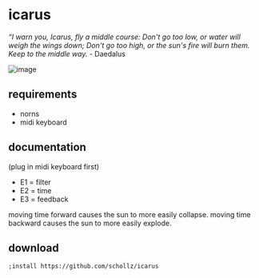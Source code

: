 # icarus

*“I warn you, Icarus, fly a middle course: Don't go too low, or water will weigh the wings down; Don't go too high, or the sun's fire will burn them. Keep to the middle way.* -  Daedalus

![image](https://user-images.githubusercontent.com/6550035/112495248-f7380880-8d40-11eb-84c4-09f8224ed591.png)


## requirements

- norns
- midi keyboard

## documentation

(plug in midi keyboard first)

- E1 = filter
- E2 = time
- E3 = feedback

moving time forward causes the sun to more easily collapse. moving time backward causes the sun to more easily explode.

## download

`;install https://github.com/schollz/icarus`
